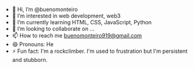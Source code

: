 - 👋 Hi, I’m @buenomonteiro
- 👀 I’m interested in web development, web3
- 🌱 I’m currently learning HTML, CSS, JavaScript, Python
- 💞️ I’m looking to collaborate on ...
- 📫 How to reach me buenomonteiro919@gmail.com
- 😄 Pronouns: He
- ⚡ Fun fact: I'm a rockclimber. I'm used to frustration but I'm persistent and stubborn.

<!---
buenomonteiro/buenomonteiro is a ✨ special ✨ repository because its `README.md` (this file) appears on your GitHub profile.
You can click the Preview link to take a look at your changes.
--->

